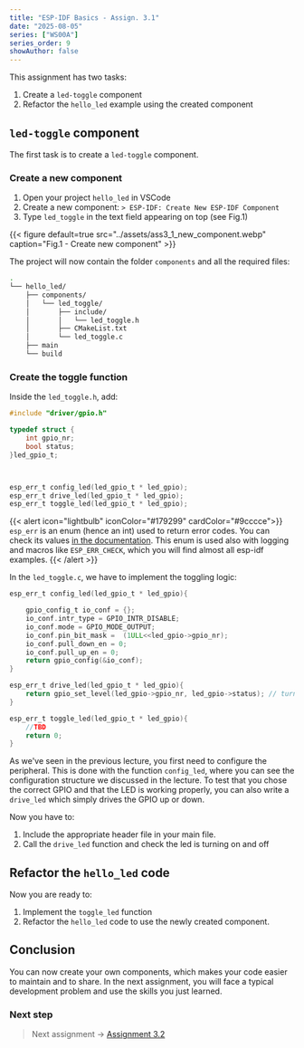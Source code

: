 ```yaml
---
title: "ESP-IDF Basics - Assign. 3.1"
date: "2025-08-05"
series: ["WS00A"]
series_order: 9
showAuthor: false
---
```


This assignment has two tasks:


1. Create a `led-toggle` component
2. Refactor the `hello_led` example using the created component

## `led-toggle` component

The first task is to create a `led-toggle` component.

### Create a new component

1. Open your project `hello_led` in VSCode
2. Create a new component: `> ESP-IDF: Create New ESP-IDF Component`
3. Type `led_toggle` in the text field appearing on top (see Fig.1)

{{< figure
default=true
src="../assets/ass3_1_new_component.webp"
caption="Fig.1 - Create new component"
    >}}

The project will now contain the folder `components` and all the required files:
```bash
.
└── hello_led/
    ├── components/
    │   └── led_toggle/
    │       ├── include/
    │       │   └── led_toggle.h
    │       ├── CMakeList.txt
    │       └── led_toggle.c
    ├── main
    └── build
```

### Create the toggle function

Inside the `led_toggle.h`, add:

```c
#include "driver/gpio.h"

typedef struct {
    int gpio_nr;
    bool status;
}led_gpio_t;



esp_err_t config_led(led_gpio_t * led_gpio);
esp_err_t drive_led(led_gpio_t * led_gpio);
esp_err_t toggle_led(led_gpio_t * led_gpio);
```

{{< alert icon="lightbulb" iconColor="#179299"  cardColor="#9cccce">}}
`esp_err` is an enum (hence an int) used to return error codes. You can check its values [in the documentation](https://docs.espressif.com/projects/esp-idf/en/latest/esp32/api-reference/error-codes.html).
This enum is used also with logging and macros like `ESP_ERR_CHECK`, which you will find almost all esp-idf examples.
{{< /alert >}}

In the `led_toggle.c`, we have to implement the toggling logic:


```c
esp_err_t config_led(led_gpio_t * led_gpio){

    gpio_config_t io_conf = {};
    io_conf.intr_type = GPIO_INTR_DISABLE;
    io_conf.mode = GPIO_MODE_OUTPUT;
    io_conf.pin_bit_mask =  (1ULL<<led_gpio->gpio_nr);
    io_conf.pull_down_en = 0;
    io_conf.pull_up_en = 0;
    return gpio_config(&io_conf);
}

esp_err_t drive_led(led_gpio_t * led_gpio){
    return gpio_set_level(led_gpio->gpio_nr, led_gpio->status); // turns led on
}

esp_err_t toggle_led(led_gpio_t * led_gpio){
    //TBD
    return 0;
}
```

As we've seen in the previous lecture, you first need to configure the peripheral. This is done with the function `config_led`, where you can see the configuration structure we discussed in the lecture.
To test that you chose the correct GPIO and that the LED is working properly, you can also write a `drive_led` which simply drives the GPIO up or down.

Now you have to:

1. Include the appropriate header file in your main file.
2. Call the `drive_led` function and check the led is turning on and off


## Refactor the `hello_led` code

Now you are ready to:

1. Implement the `toggle_led` function
2. Refactor the `hello_led` code to use the newly created component.

## Conclusion

You can now create your own components, which makes your code easier to maintain and to share. In the next assignment, you will face a typical development problem and use the skills you just learned.

### Next step
> Next assignment &rarr; [Assignment 3.2](../assignment-3-2/)
